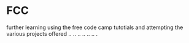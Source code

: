 # FCC
further learning using the free code camp tutotials and attempting the various projects offered
..
..
..
..
..
..
.
